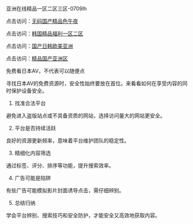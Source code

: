亚洲在线精品一区二区三区-0709lh

点击访问：<a href="https://heiliaozj3tjd.pages.dev">无码国产精品色午夜</a>

点击访问：<a href="https://heiliao2dmwwy.pages.dev">韩国精品福利一区二区</a>

点击访问：<a href="https://heiliaoga6s9v.pages.dev">国产日韩欧美亚洲</a>

点击访问：<a href="https://heiliaoll4qsx.pages.dev">精品国产亚洲区</a>


免费看日本AV，不代表可以随便点

寻找日本AV的免费资源时，安全性始终要放在首位。来看看如何在享受内容的同时保护设备安全。

1. 找准合法平台

避免进入盗版站点或不具备资质的网站，选择访问量大的网站更安全。

2. 平台是否持续活跃

良好的资源更新频率，意味着平台维护团队的稳定性。

3. 精细化内容筛选

通过标签、评分、排序等功能，提升搜索效率。

4. 广告可能是陷阱

有些广告可能模拟影片封面诱导点击，需仔细辨别。

5. 总结归纳

学会平台辨别、搜索技巧和安全防护，才能安全又高效地获取内容。

<span style="display:none;">[Canonical link]( https://github.com/lh070925/12479 ）</span>
